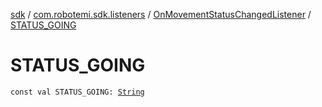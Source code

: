[sdk](../../index.md) / [com.robotemi.sdk.listeners](../index.md) / [OnMovementStatusChangedListener](index.md) / [STATUS_GOING](./-s-t-a-t-u-s_-g-o-i-n-g.md)

# STATUS_GOING

`const val STATUS_GOING: `[`String`](https://kotlinlang.org/api/latest/jvm/stdlib/kotlin/-string/index.html)